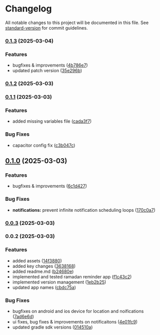 # Changelog

All notable changes to this project will be documented in this file. See [standard-version](https://github.com/conventional-changelog/standard-version) for commit guidelines.

### [0.1.3](https://github.com/The-Lone-Druid/Ramadan-Reminder/compare/v0.1.2...v0.1.3) (2025-03-04)


### Features

* bugfixes & improvements ([4b786e7](https://github.com/The-Lone-Druid/Ramadan-Reminder/commit/4b786e75c1baae569012661ba6a1fd4e4dbddc03))
* updated patch version ([35e296b](https://github.com/The-Lone-Druid/Ramadan-Reminder/commit/35e296b70083c2fe03d567a7793cd6fcd229d241))

### [0.1.2](https://github.com/The-Lone-Druid/Ramadan-Reminder/compare/v0.1.1...v0.1.2) (2025-03-03)

### [0.1.1](https://github.com/The-Lone-Druid/Ramadan-Reminder/compare/v0.1.0...v0.1.1) (2025-03-03)


### Features

* added missing variables file ([cada3f7](https://github.com/The-Lone-Druid/Ramadan-Reminder/commit/cada3f7c97598ccaee3f7c241dc16b5aa51f1f21))


### Bug Fixes

* capacitor config fix ([c3b047c](https://github.com/The-Lone-Druid/Ramadan-Reminder/commit/c3b047caa45c8481255169913e51c3cb8e3ca3cf))

## [0.1.0](https://github.com/The-Lone-Druid/Ramadan-Reminder/compare/v0.0.3...v0.1.0) (2025-03-03)


### Features

* bugfixes & improvements ([6c1d427](https://github.com/The-Lone-Druid/Ramadan-Reminder/commit/6c1d4273ed3ee30751612994d27c2d6a2274fff8))


### Bug Fixes

* **notifications:** prevent infinite notification scheduling loops ([170c0a7](https://github.com/The-Lone-Druid/Ramadan-Reminder/commit/170c0a748c22bbef6076b43b921c401242910989))

### [0.0.3](https://github.com/The-Lone-Druid/Ramadan-Reminder/compare/v0.0.2...v0.0.3) (2025-03-03)

### 0.0.2 (2025-03-03)


### Features

* added assets ([14f3880](https://github.com/The-Lone-Druid/Ramadan-Reminder/commit/14f38807c527c5cd6449d4247dfa8c178b43d84c))
* added key changes ([3638168](https://github.com/The-Lone-Druid/Ramadan-Reminder/commit/3638168967e9f325067eb58daec7ede6fa268700))
* added readme.md ([b24680e](https://github.com/The-Lone-Druid/Ramadan-Reminder/commit/b24680ed1abcc10b1ddbf2ea8626f8d38dd85247))
* implemented and tested ramadan reminder app ([f1c43c2](https://github.com/The-Lone-Druid/Ramadan-Reminder/commit/f1c43c2cfa0aab55a01d06bc294e617341f50f7c))
* implemented version management ([1eb2b25](https://github.com/The-Lone-Druid/Ramadan-Reminder/commit/1eb2b253368d711882adc70a00f0ff25f3e7b4d8))
* updated app names ([cbdc75a](https://github.com/The-Lone-Druid/Ramadan-Reminder/commit/cbdc75aabfef76a69ecf5ee04996be3d60357405))


### Bug Fixes

* bugfixes on android and ios device for location and noifications ([7ad6e6d](https://github.com/The-Lone-Druid/Ramadan-Reminder/commit/7ad6e6d9ab4e3eb74c05c6632337e0f5a6892682))
* ui fixes, bug fixes & improvements on notificaitons ([4e01fc9](https://github.com/The-Lone-Druid/Ramadan-Reminder/commit/4e01fc93680bbe91d650c5bc4b3140eae86b54aa))
* updated gradle sdk versions ([014510a](https://github.com/The-Lone-Druid/Ramadan-Reminder/commit/014510a60659c5f881030deab00007290bf3349a))
